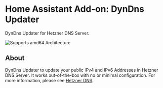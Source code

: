 # Home Assistant Add-on: DynDns Updater

DynDns Updater for Hetzner DNS Server.

![Supports amd64 Architecture][amd64-shield]

## About

DynDns Updater to update your public IPv4 and IPv6 Addresses in Hetzner DNS Server. It works out-of-the-box with no or minimal configuration. For more information, please see [Hetzner DNS].

[amd64-shield]: https://img.shields.io/badge/amd64-yes-green.svg
[Hetzner DNS]: https://dns.hetzner.com/
